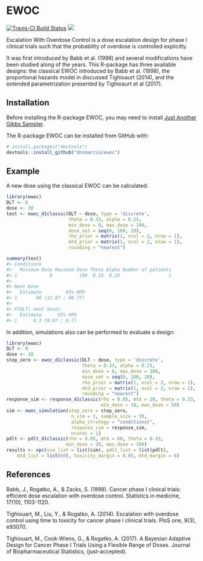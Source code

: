 
<!-- README.md is generated from README.Rmd. Please edit that file -->
EWOC
====

[![Travis-CI Build Status](https://travis-ci.org/dnzmarcio/ewoc.svg?branch=master)](https://travis-ci.org/dnzmarcio/ewoc) [![](http://cranlogs.r-pkg.org/badges/grand-total/ewoc)](http://cran.rstudio.com/web/packages/ewoc/index.html)

Escalation With Overdose Control is a dose escalation design for phase I clinical trials such that the probability of overdose is controlled explicitly.

It was first introduced by Babb et al. (1998) and several modifications have been studied along of the years. This R-package has three available designs: the classical EWOC introduced by Babb et al. (1998), the proportional hazards model in discussed Tighioaurt (2014), and the extended parametrization presented by Tighioaurt et al (2017).

Installation
------------

Before installing the R-package EWOC, you may need to install [Just Another Gibbs Sampler](http://mcmc-jags.sourceforge.net/).

The R-package EWOC can be installed from GitHub with:

``` r
# install.packages("devtools")
devtools::install_github("dnzmarcio/ewoc")
```

Example
-------

A new dose using the classical EWOC can be calculated:

``` r
library(ewoc)
DLT <- 0
dose <- 30
test <- ewoc_d1classic(DLT ~ dose, type = 'discrete',
                       theta = 0.33, alpha = 0.25,
                       min_dose = 0, max_dose = 100,
                       dose_set = seq(0, 100, 20),
                       rho_prior = matrix(1, ncol = 2, nrow = 1),
                       mtd_prior = matrix(1, ncol = 2, nrow = 1),
                       rounding = "nearest")
```

``` r
summary(test)
#> Conditions
#>   Minimum Dose Maximum Dose Theta Alpha Number of patients
#> 1            0          100  0.33  0.25                  1
#> 
#> Next Dose
#>   Estimate         95% HPD
#> 1       40 (12.87 ; 98.77)
#> 
#> P(DLT| next dose)
#>   Estimate      95% HPD
#> 1      0.3 (0.07 ; 0.7)
```

In addition, simulations also can be performed to evaluate a design:

``` r
library(ewoc)
DLT <- 0
dose <- 30
step_zero <- ewoc_d1classic(DLT ~ dose, type = 'discrete',
                            theta = 0.33, alpha = 0.25,
                            min_dose = 0, max_dose = 100,
                            dose_set = seq(0, 100, 20),
                            rho_prior = matrix(1, ncol = 2, nrow = 1),
                            mtd_prior = matrix(1, ncol = 2, nrow = 1),
                            rounding = "nearest")
response_sim <- response_d1classic(rho = 0.05, mtd = 20, theta = 0.33,
                                   min_dose = 10, max_dose = 50)
sim <- ewoc_simulation(step_zero = step_zero,
                        n_sim = 1, sample_size = 30,
                        alpha_strategy = "conditional",
                        response_sim = response_sim,
                        ncores = 1)
pdlt <- pdlt_d1classic(rho = 0.05, mtd = 60, theta = 0.33,
                      min_dose = 20, max_dose = 100)
results <- opc(sim_list = list(sim), pdlt_list = list(pdlt),
    mtd_list = list(60), toxicity_margin = 0.05, mtd_margin = 6)
```

References
----------

Babb, J., Rogatko, A., & Zacks, S. (1998). Cancer phase I clinical trials: efficient dose escalation with overdose control. Statistics in medicine, 17(10), 1103-1120.

Tighiouart, M., Liu, Y., & Rogatko, A. (2014). Escalation with overdose control using time to toxicity for cancer phase I clinical trials. PloS one, 9(3), e93070.

Tighiouart, M., Cook-Wiens, G., & Rogatko, A. (2017). A Bayesian Adaptive Design for Cancer Phase I Trials Using a Flexible Range of Doses. Journal of Biopharmaceutical Statistics, (just-accepted).
